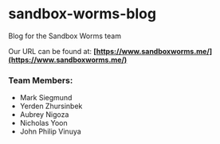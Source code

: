 # sandbox-worms-blog
Blog for the Sandbox Worms team

Our URL can be found at: **[https://www.sandboxworms.me/](https://www.sandboxworms.me/)**

### Team Members: ###
- Mark Siegmund
- Yerden Zhursinbek
- Aubrey Nigoza
- Nicholas Yoon
- John Philip Vinuya

